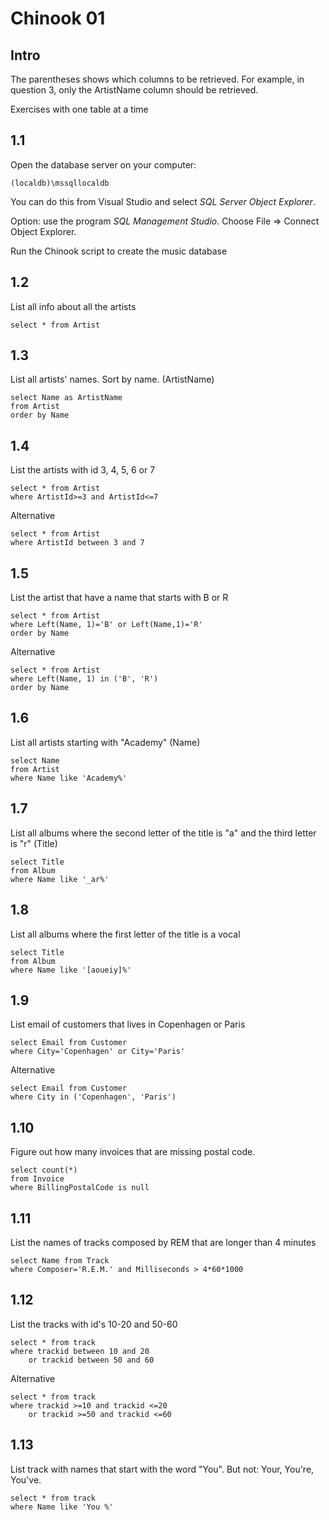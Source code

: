 # Chinook 01

## Intro

The parentheses shows which columns to be retrieved. For example, in question 3, only the ArtistName column should be retrieved.

Exercises with one table at a time

## 1.1

Open the database server on your computer:

 	(localdb)\mssqllocaldb

You can do this from Visual Studio and select *SQL Server Object Explorer*.

Option: use the program *SQL Management Studio*. Choose File => Connect Object Explorer.

Run the Chinook script to create the music database

## 1.2

List all info about all the artists

    select * from Artist

## 1.3

List all artists' names. Sort by name. (ArtistName)

    select Name as ArtistName 
    from Artist 
    order by Name

## 1.4

List the artists with id 3, 4, 5, 6 or 7

    select * from Artist
    where ArtistId>=3 and ArtistId<=7

Alternative

    select * from Artist
    where ArtistId between 3 and 7

## 1.5

List the artist that have a name that starts with B or R

    select * from Artist
    where Left(Name, 1)='B' or Left(Name,1)='R'
    order by Name

Alternative

    select * from Artist
    where Left(Name, 1) in ('B', 'R')
    order by Name

## 1.6

List all artists starting with "Academy" (Name)

    select Name 
    from Artist 
    where Name like 'Academy%'

## 1.7

List all albums where the second letter of the title is "a" and the third letter is "r"
(Title)

    select Title 
    from Album 
    where Name like '_ar%'

## 1.8

List all albums where the first letter of the title is a vocal

    select Title 
    from Album 
    where Name like '[aoueiy]%'


## 1.9

List email of customers that lives in Copenhagen or Paris

    select Email from Customer
    where City='Copenhagen' or City='Paris'

Alternative

    select Email from Customer
    where City in ('Copenhagen', 'Paris')

## 1.10

Figure out how many invoices that are missing postal code.

    select count(*)
    from Invoice
    where BillingPostalCode is null

## 1.11

List the names of tracks composed by REM that are longer than 4 minutes

    select Name from Track
    where Composer='R.E.M.' and Milliseconds > 4*60*1000


## 1.12

List the tracks with id's 10-20 and 50-60

    select * from track
    where trackid between 10 and 20
        or trackid between 50 and 60

Alternative

    select * from track
    where trackid >=10 and trackid <=20
        or trackid >=50 and trackid <=60

## 1.13

List track with names that start with the word "You". But not: Your, You're, You've.

    select * from track
    where Name like 'You %'
